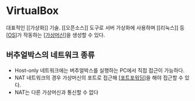 # VirtualBox

대표적인 [[가상화]] 기술. [[오픈소스]] 도구로 서버 가상화에 사용하며 [[리눅스]] 등 [[OS]]가 작동하는 [[가상머신]]을 생성할 수 있다. 


## 버추얼박스의 네트워크 종류
- Host-only 네트워크에는 버추얼박스를 실행하는 PC에서 직접 접근이 가능하다. 
- NAT 네트워크의 경우 가상머신의 포트로 접근해 [[포트포워딩]]을 해야 접근할 수 있다. 
- NAT는 다른 가상머신과 통신할 수 없다 



[//begin]: # "Autogenerated link references for markdown compatibility"
[OS]: OS.md "OS"
[가상머신]: 가상머신.md "가상머신"
[포트포워딩]: 포트포워딩.md "포트포워딩"
[//end]: # "Autogenerated link references"